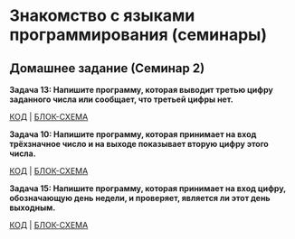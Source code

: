 # Знакомство с языками программирования (семинары)
## Домашнее задание (Семинар 2)

**Задача 13: Напишите программу, которая выводит третью цифру заданного числа или сообщает, что третьей цифры нет.**

 [КОД](dz_01/Program.cs) | [БЛОК-СХЕМА](dz_01/diagram.drawio.png)


**Задача 10: Напишите программу, которая принимает на вход трёхзначное число и на выходе показывает вторую цифру этого числа.**

 [КОД](dz_02/Program.cs) | [БЛОК-СХЕМА](dz_02/diagram.drawio.png)

 **Задача 15: Напишите программу, которая принимает на вход цифру, обозначающую день недели, и проверяет, является ли этот день выходным.**

 [КОД](dz_03/Program.cs) | [БЛОК-СХЕМА](dz_03/diagram.drawio.png)